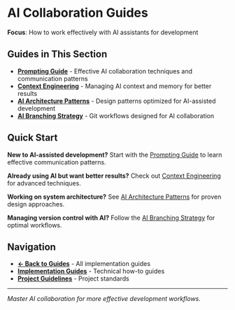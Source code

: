 # AI Collaboration Guides

**Focus**: How to work effectively with AI assistants for development

## Guides in This Section

- **[Prompting Guide](./prompting.md)** - Effective AI collaboration techniques and communication patterns
- **[Context Engineering](./context-engineering.md)** - Managing AI context and memory for better results
- **[AI Architecture Patterns](./ai-architecture-patterns.md)** - Design patterns optimized for AI-assisted development
- **[AI Branching Strategy](./ai-branching-strategy.md)** - Git workflows designed for AI collaboration

## Quick Start

**New to AI-assisted development?** Start with the [Prompting Guide](./prompting.md) to learn effective communication patterns.

**Already using AI but want better results?** Check out [Context Engineering](./context-engineering.md) for advanced techniques.

**Working on system architecture?** See [AI Architecture Patterns](./ai-architecture-patterns.md) for proven design approaches.

**Managing version control with AI?** Follow the [AI Branching Strategy](./ai-branching-strategy.md) for optimal workflows.

## Navigation

- **[← Back to Guides](../README.md)** - All implementation guides
- **[Implementation Guides](../implementation/README.md)** - Technical how-to guides
- **[Project Guidelines](../project-guidelines/README.md)** - Project standards

---

*Master AI collaboration for more effective development workflows.*